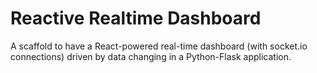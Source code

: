Reactive Realtime Dashboard 
===

A scaffold to have a React-powered real-time dashboard 
(with socket.io connections) driven by data changing in a Python-Flask
application.

